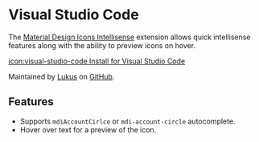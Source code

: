 # Visual Studio Code

The [Material Design Icons Intellisense](https://marketplace.visualstudio.com/items?itemName=lukas-tr.materialdesignicons-intellisense) extension allows quick intellisense features along with the ability to preview icons on hover.

<a href="https://marketplace.visualstudio.com/items?itemName=lukas-tr.materialdesignicons-intellisense" class="btn btn-outline-secondary">icon:visual-studio-code Install for Visual Studio Code</a>

Maintained by [Lukus](https://github.com/lukas-tr) on [GitHub](https://github.com/lukas-tr/vscode-materialdesignicons-intellisense).

## Features

- Supports `mdiAccountCirlce` or `mdi-account-circle` autocomplete.
- Hover over text for a preview of the icon.